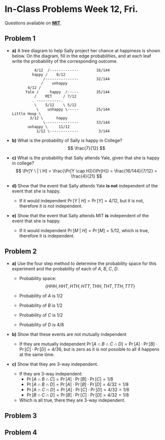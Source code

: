 # In-Class Problems Week 12, Fri.

Questions available on [**MIT**](https://openlearninglibrary.mit.edu/assets/courseware/v1/0faabf617749c261be6d060d87ff1778/asset-v1:OCW+6.042J+2T2019+type@asset+block/MIT6_042JS15_cp30.pdf).

## Problem 1

* **a)** A tree diagram to help Sally project her chance at happiness is shown below. On the diagram, fill in the edge probabilities, and at each leaf write the probability of the corresponding outcome.

  ```
            4/12  /-------------		16/144
           happy /    8/12
                /---------------		32/144
               /    unhappy
         4/12 /               
        Yale /     happy  /-----		35/144
            /    MIT     / 7/12
           . -----------.
            \    5/12    \ 5/12
             \    unhappy \-----		25/144
  Little Hoop \
          3/12 \      happy
                \---------------		33/144
         unhappy \     11/12
             1/12 \-------------		 3/144
  ```

  

* **b)** What is the probability of Sally is happy in College?
  $$
  \frac{7}{12}
  $$
  

* **c)** What is the probability that Sally attends Yale, given that she is happy in college?
  $$
  \Pr[Y \ | \ H] = \frac{\Pr[Y \cap H]}{\Pr[H]} = \frac{16/144}{7/12} = \frac{4}{21}
  $$
  

* **d)** Show that the event that Sally attends Yale **is not** independent of the event that she is happy.

  * If it would independent $\Pr[Y \ | \ H] = \Pr[Y] = 4/12$, but it is not, therefore it is not independent.

* **e)** Show that the event that Sally attends MIT **is** independent of the event that she is happy.

  * If it would independent $\Pr[M \ | \ H] = \Pr[M] = 5/12$, which is true, therefore it is independent.

## Problem 2

* **a)** Use the four step method to determine the probability space for this experiment and the probability of each of $A$, $B$, $C$, $D$.

  * Probability space:
    $$
    \{ HHH, HHT, HTH, HTT, THH, THT, TTH, TTT \}
    $$
    

  * Probability of $A$ is $1/2$

  * Probability of $B$ is $1/2$

  * Probability of $C$ is $1/2$

  * Probability of $D$ is $4/8$

* **b)** Show that these events are not mutually independent

  * If they are mutually independent $\Pr [ A \cap B \cap C \cap D] = \Pr[A] \cdot \Pr[B] \cdot \Pr[C] \cdot \Pr[D] = 4/36$, but is zero as it is not possible to all 4 happens at the same time.

* **c)** Show that they are $3$-way independent.

  * If they are 3-way independent:
    * $\Pr [ A \cap B \cap C] = \Pr[A] \cdot \Pr[B] \cdot \Pr[C] = 1/8$
    * $\Pr [ A \cap B \cap D] = \Pr[A] \cdot \Pr[B] \cdot \Pr[D] = 4/32 = 1/8$
    * $\Pr [ A \cap C \cap D] = \Pr[A] \cdot \Pr[C] \cdot \Pr[D] = 4/32 = 1/8$
    * $\Pr [ B \cap C \cap D] = \Pr[B] \cdot \Pr[C] \cdot \Pr[D] = 4/32 = 1/8$
  * Which is all true, there they are  $3$-way independent.

## Problem 3

## Problem 4

